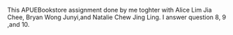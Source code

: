 This APUEBookstore assignment done by me toghter with Alice Lim Jia Chee, Bryan Wong Junyi,and Natalie Chew Jing Ling. I answer question 8, 9 ,and 10.
